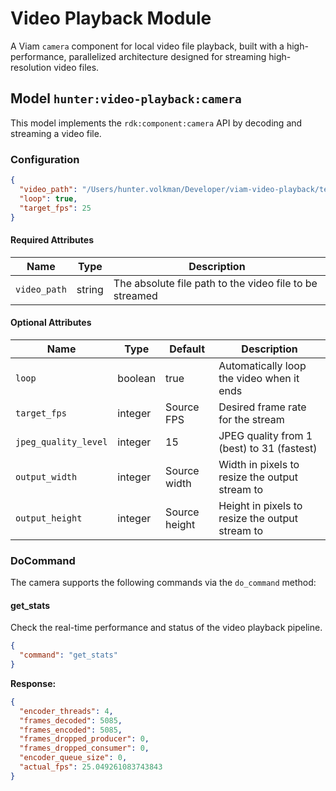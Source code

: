 # Video Playback Module
A Viam `camera` component for local video file playback, built with a high-performance, parallelized architecture designed for streaming high-resolution video files.

## Model `hunter:video-playback:camera`
This model implements the `rdk:component:camera` API by decoding and streaming a video file.

### Configuration

```json
{
  "video_path": "/Users/hunter.volkman/Developer/viam-video-playback/test-videos/15099728-uhd_3840_2160_25fps.mp4",
  "loop": true,
  "target_fps": 25
}
```

#### Required Attributes

| Name | Type | Description |
|------|------|-----------|
| `video_path` | string | The absolute file path to the video file to be streamed |

#### Optional Attributes

| Name | Type | Default | Description |
|------|------|-----------|-------------|
| `loop` | boolean | true | Automatically loop the video when it ends |
| `target_fps` | integer | Source FPS | Desired frame rate for the stream |
| `jpeg_quality_level` | integer | 15 | JPEG quality from 1 (best) to 31 (fastest) |
| `output_width` | integer | Source width | Width in pixels to resize the output stream to |
| `output_height` | integer | Source height | Height in pixels to resize the output stream to |


### DoCommand

The camera supports the following commands via the `do_command` method:

#### get_stats
Check the real-time performance and status of the video playback pipeline.

```json
{
  "command": "get_stats"
}
```

**Response:**
```json
{
  "encoder_threads": 4,
  "frames_decoded": 5085,
  "frames_encoded": 5085,
  "frames_dropped_producer": 0,
  "frames_dropped_consumer": 0,
  "encoder_queue_size": 0,
  "actual_fps": 25.049261083743843
}
```